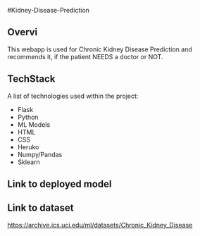 #Kidney-Disease-Prediction

## Overvi
This webapp is used for Chronic Kidney Disease Prediction and recommends it, if the patient NEEDS a doctor or NOT. 



## TechStack

A list of technologies used within the project:
* Flask
* Python
* ML Models
* HTML
* CSS
* Heruko
* Numpy/Pandas
* Sklearn


## Link to deployed model


## Link to dataset

https://archive.ics.uci.edu/ml/datasets/Chronic_Kidney_Disease
